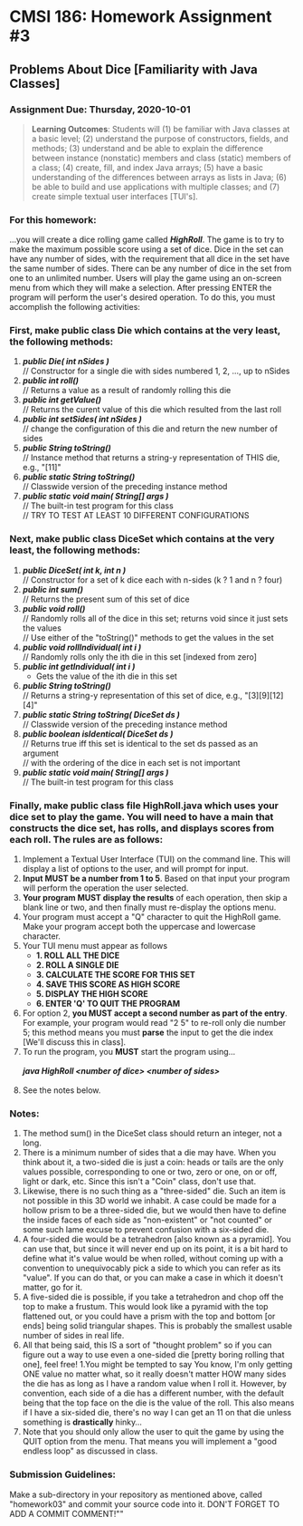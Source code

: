 # CMSI 186: Homework Assignment #3
## Problems About Dice [Familiarity with Java Classes]
### Assignment Due: Thursday, 2020-10-01

<blockquote>

<strong>Learning Outcomes</strong>: Students will (1) be familiar with Java classes at a basic level; (2) understand the purpose of constructors, fields, and methods; (3) understand and be able to explain the difference between instance (nonstatic) members and class (static) members of a class; (4) create, fill, and index Java arrays; (5) have a basic understanding of the differences between arrays as lists in Java; (6) be able to build and use applications with multiple classes; and (7) create simple textual user interfaces [TUI's].

</blockquote>

### For this homework:

...you will create a dice rolling game called **_HighRoll_**. The game is to try to make the maximum possible score using a set of dice. Dice in the set can have any number of sides, with the requirement that all dice in the set have the same number of sides. There can be any number of dice in the set from one to an unlimited number. Users will play the game using an on-screen menu from which they will make a selection. After pressing ENTER the program will perform the user's desired operation. To do this, you must accomplish the following activities:

### First, make public class Die which contains at the very least, the following methods:

1.  **_public Die( int nSides )_**<br />
    // Constructor for a single die with sides numbered 1, 2, …, up to nSides
1.  **_public int roll()_**<br />
    // Returns a value as a result of randomly rolling this die
1.  **_public int getValue()_**<br />
    // Returns the curent value of this die which resulted from the last roll
1.  **_public int setSides( int nSides )_**<br />
    // change the configuration of this die and return the new number of sides
1.  **_public String toString()_**<br />
    // Instance method that returns a string-y representation of THIS die, e.g., "[11]"
1.  **_public static String toString()_**<br />
    // Classwide version of the preceding instance method
1.  **_public static void main( String[] args )_**<br />
    // The built-in test program for this class<br />
    // TRY TO TEST AT LEAST 10 DIFFERENT CONFIGURATIONS

### Next, make public class DiceSet which contains at the very least, the following methods:

1.  **_public DiceSet( int k, int n )_**<br />
    // Constructor for a set of k dice each with n-sides (k ? 1 and n ? four)
1.  **_public int sum()_**<br />
    // Returns the present sum of this set of dice
1.  **_public void roll()_**<br />
    // Randomly rolls all of the dice in this set; returns void since it just sets the values<br />
    // Use either of the "toString()" methods to get the values in the set
1.  **_public void rollIndividual( int i )_**<br />
    // Randomly rolls only the ith die in this set [indexed from zero]
1.  **_public int getIndividual( int i )_**<br />
    * Gets the value of the ith die in this set
1.  **_public String toString()_**<br />
    // Returns a string-y representation of this set of dice, e.g., "[3][9][12][4]"
1.  **_public static String toString( DiceSet ds )_**<br />
    // Classwide version of the preceding instance method
1.  **_public boolean isIdentical( DiceSet ds )_**<br />
    // Returns true iff this set is identical to the set ds passed as an argument<br />
    // with the ordering of the dice in each set is not important
1.  **_public static void main( String[] args )_**<br />
    // The built-in test program for this class

### Finally, make public class file HighRoll.java which uses your dice set to play the game. You will need to have a main that constructs the dice set, has rolls, and displays scores from each roll. The rules are as follows:

1. Implement a Textual User Interface (TUI) on the command line. This will display a list of options to the user, and will prompt for input.
1. <strong>Input MUST be a number from 1 to 5</strong>. Based on that input your program will perform the operation the user selected.
1. <strong>Your program MUST display the results</strong> of each operation, then skip a blank line or two, and then finally must re-display the options menu.
1. Your program must accept a "Q" character to quit the HighRoll game.  Make your program accept both the uppercase and lowercase character.
1. Your TUI menu must appear as follows
    * **1. ROLL ALL THE DICE**
    * **2. ROLL A SINGLE DIE**
    * **3. CALCULATE THE SCORE FOR THIS SET**
    * **4. SAVE THIS SCORE AS HIGH SCORE**
    * **5. DISPLAY THE HIGH SCORE**
    * **6. ENTER 'Q' TO QUIT THE PROGRAM**
1.  For option 2, <strong>you MUST accept a second number as part of the entry</strong>.  For example, your program would read "2 5" to re-roll only die number 5; this method means you must **parse** the input to get the die index [We'll discuss this in class].
1.  To run the program, you **MUST** start the program using...<br /><br />
    **_java HighRoll &lt;number of dice&gt; &lt;number of sides&gt;_**<br /><br />
1.  See the notes below.

### Notes:

1.  The method sum() in the DiceSet class should return an integer, not a long.
1.  There is a minimum number of sides that a die may have. When you think about it, a two-sided die is just a coin: heads or tails are the only values possible, corresponding to one or two, zero or one, on or off, light or dark, etc. Since this isn't a "Coin" class, don't use that.
1.  Likewise, there is no such thing as a "three-sided" die. Such an item is not possible in this 3D world we inhabit. A case could be made for a hollow prism to be a three-sided die, but we would then have to define the inside faces of each side as "non-existent" or "not counted" or some such lame excuse to prevent confusion with a six-sided die.
1.  A four-sided die would be a tetrahedron [also known as a pyramid]. You can use that, but since it will never end up on its point, it is a bit hard to define what it's value would be when rolled, without coming up with a convention to unequivocably pick a side to which you can refer as its "value". If you can do that, or you can make a case in which it doesn't matter, go for it.
1.  A five-sided die is possible, if you take a tetrahedron and chop off the top to make a frustum. This would look like a pyramid with the top flattened out, or you could have a prism with the top and bottom [or ends] being solid triangular shapes. This is probably the smallest usable number of sides in real life.
1.  All that being said, this IS a sort of "thought problem" so if you can figure out a way to use even a one-sided die [pretty boring rolling that one], feel free!
1.You might be tempted to say You know, I'm only getting ONE value no matter what, so it really doesn't matter HOW many sides the die has as long as I have a random value when I roll it. However, by convention, each side of a die has a different number, with the default being that the top face on the die is the value of the roll. This also means if I have a six-sided die, there's no way I can get an 11 on that die unless something is **drastically** hinky…
1.  Note that you should only allow the user to quit the game by using the QUIT option from the menu. That means you will implement a "good endless loop" as discussed in class.

### Submission Guidelines:
Make a sub-directory in your repository as mentioned above, called "homework03" and commit your source code into it. DON'T FORGET TO ADD A COMMIT COMMENT!""

